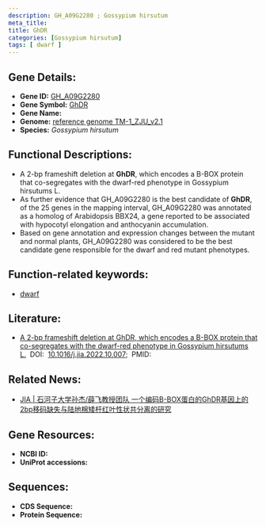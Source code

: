 ```yaml
---
description: GH_A09G2280 ; Gossypium hirsutum
meta_title:
title: GhDR
categories: [Gossypium hirsutum]
tags: [ dwarf ]
---
```


## Gene Details:
- **Gene ID:**	[GH_A09G2280]()
- **Gene Symbol:** <u>GhDR</u>
- **Gene Name:** 
- **Genome:** [reference genome TM-1_ZJU_v2.1]()
- **Species:** *Gossypium hirsutum*

## Functional Descriptions:
   - A 2-bp frameshift deletion at **GhDR**, which encodes a B-BOX protein that co-segregates with the dwarf-red phenotype in Gossypium hirsutums L.
   - As further evidence that GH_A09G2280 is the best candidate of **GhDR**, of the 25 genes in the mapping interval, GH_A09G2280 was annotated as a homolog of Arabidopsis BBX24, a gene reported to be associated with hypocotyl elongation and anthocyanin accumulation.
   - Based on gene annotation and expression changes between the mutant and normal plants, GH_A09G2280 was considered to be the best candidate gene responsible for the dwarf and red mutant phenotypes.

## Function-related keywords:
   - [dwarf](/tags/dwarf/)

## Literature:
   - [A 2-bp frameshift deletion at GhDR, which encodes a B-BOX protein that co-segregates with the dwarf-red phenotype in Gossypium hirsutums L.]( https://www.sciencedirect.com/science/article/pii/S209531192200257X)&nbsp;&nbsp;DOI:&nbsp;&nbsp;[10.1016/j.jia.2022.10.007](https://www.sciencedirect.com/science/article/pii/S209531192200257X);&nbsp;&nbsp;PMID:&nbsp;&nbsp;[](https://pubmed.ncbi.nlm.nih.gov//)

## Related News:
   - [JIA | 石河子大学孙杰/薛飞教授团队 一个编码B-BOX蛋白的GhDR基因上的2bp移码缺失与陆地棉矮杆红叶性状共分离的研究](https://mp.weixin.qq.com/s/CL1seBwg_DEXmLd5KiR-xQ)

## Gene Resources:
- **NCBI ID:**  [](https://www.ncbi.nlm.nih.gov/gene/?term=)
- **UniProt accessions:** [](https://www.uniprot.org/uniprotkb//entry)



## Sequences:
- **CDS Sequence:**
- **Protein Sequence:**
